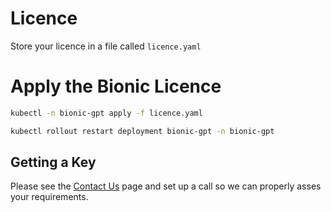 # Licence

Store your licence in a file called `licence.yaml`

# Apply the Bionic Licence

```sh
kubectl -n bionic-gpt apply -f licence.yaml

kubectl rollout restart deployment bionic-gpt -n bionic-gpt
```


## Getting a Key

Please see the [Contact Us](https://bionic-gpt.com/contact/) page and set up a call so we can properly asses your requirements.

